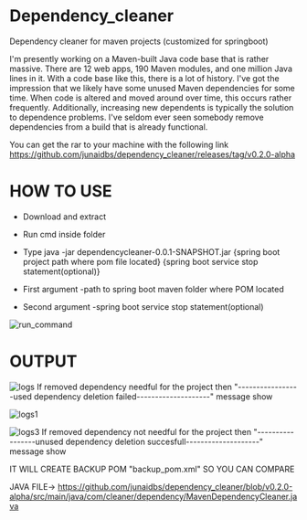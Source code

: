 # Dependency_cleaner
Dependency cleaner for maven projects (customized for springboot)

I'm presently working on a Maven-built Java code base that is rather massive. 
There are 12 web apps, 190 Maven modules, and one million Java lines in it. With a code base like this, there is a lot of history. 
I've got the impression that we likely have some unused Maven dependencies for some time. When code is altered and moved around over time, 
this occurs rather frequently. Additionally, increasing new dependents is typically the solution to dependence problems. 
I've seldom ever seen somebody remove dependencies from a build that is already functional.


 You can get the rar to your machine with the following link
https://github.com/junaidbs/dependency_cleaner/releases/tag/v0.2.0-alpha

# HOW TO USE
* Download and extract

* Run cmd inside folder

* Type  java -jar dependencycleaner-0.0.1-SNAPSHOT.jar {spring boot project path where pom file located} {spring boot service stop statement(optional)}

* First argument -path to spring boot maven folder where POM located

* Second argument -spring boot service stop statement(optional)

![run_command](https://user-images.githubusercontent.com/70962606/195415362-b98451e9-0fb9-4860-93e0-490d9bdf68fc.jpg)


# OUTPUT

![logs](https://user-images.githubusercontent.com/70962606/195415565-813bf577-e338-44ac-9ccf-968abd717a59.jpg)
If  removed dependency needful for the project then "-----------------used dependency deletion failed--------------------" message show

![logs1](https://user-images.githubusercontent.com/70962606/195415717-1d79042b-0725-4d9a-8da1-0766fdb9693f.jpg)


![logs3](https://user-images.githubusercontent.com/70962606/195415732-71b7ee81-ba4e-4825-a007-68487fac5f91.jpg)
If  removed dependency not needful for the project then "-----------------unused dependency deletion succesfull--------------------" message show

IT WILL CREATE BACKUP POM "backup_pom.xml" SO YOU CAN COMPARE 

JAVA FILE-> https://github.com/junaidbs/dependency_cleaner/blob/v0.2.0-alpha/src/main/java/com/cleaner/dependency/MavenDependencyCleaner.java
